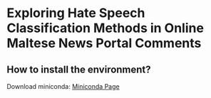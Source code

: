 # Exploring Hate Speech Classification Methods in Online Maltese News Portal Comments

## How to install the environment? 

Download miniconda: [Miniconda Page](https://docs.anaconda.com/miniconda/miniconda-install/)
